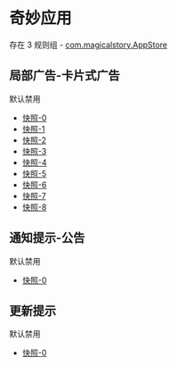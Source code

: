 # 奇妙应用

存在 3 规则组 - [com.magicalstory.AppStore](/src/apps/com.magicalstory.AppStore.ts)

## 局部广告-卡片式广告

默认禁用

- [快照-0](https://i.gkd.li/i/13413482)
- [快照-1](https://i.gkd.li/i/13416979)
- [快照-2](https://i.gkd.li/i/13527698)
- [快照-3](https://i.gkd.li/i/13759492)
- [快照-4](https://i.gkd.li/i/14273176)
- [快照-5](https://i.gkd.li/i/14273317)
- [快照-6](https://i.gkd.li/i/13185746)
- [快照-7](https://i.gkd.li/i/13695554)
- [快照-8](https://i.gkd.li/i/13443417)

## 通知提示-公告

默认禁用

- [快照-0](https://i.gkd.li/i/13437553)

## 更新提示

默认禁用

- [快照-0](https://i.gkd.li/i/13459373)
